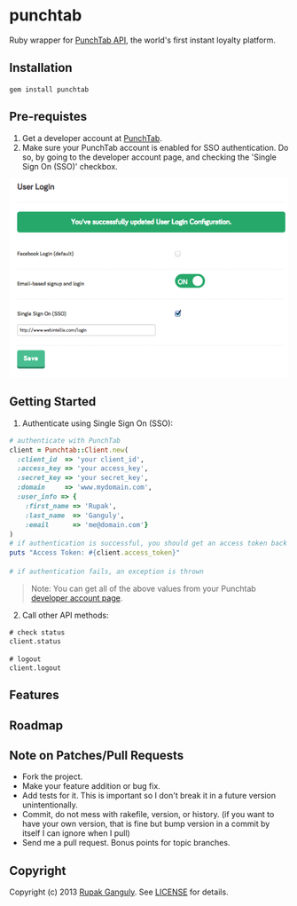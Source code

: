 # punchtab

Ruby wrapper for [PunchTab API](http://www.punchtab.com/developer-docs), the world's first instant loyalty platform.

## Installation

```
gem install punchtab
```

## Pre-requistes

1. Get a developer account at [PunchTab](http://www.punchtab.com).
2. Make sure your PunchTab account is enabled for SSO authentication. Do so, by going to the developer account page,
and checking the 'Single Sign On (SSO)' checkbox.

![Enable SSO authentication for PunchTab account](punchtab-enable-sso.png "Enable SSO authentication for PunchTab account")

## Getting Started

1. Authenticate using Single Sign On (SSO):

```ruby
# authenticate with PunchTab
client = Punchtab::Client.new(
  :client_id  => 'your client_id',
  :access_key => 'your access_key',
  :secret_key => 'your secret_key',
  :domain     => 'www.mydomain.com',
  :user_info => {
    :first_name => 'Rupak',
    :last_name  => 'Ganguly',
    :email      => 'me@domain.com'}
)
# if authentication is successful, you should get an access token back
puts "Access Token: #{client.access_token}"

# if authentication fails, an exception is thrown

```
> Note: You can get all of the above values from your Punchtab [developer account page](https://www.punchtab.com/account/).

2. Call other API methods:

```
# check status
client.status

# logout
client.logout
```

## Features


## Roadmap


## Note on Patches/Pull Requests

* Fork the project.
* Make your feature addition or bug fix.
* Add tests for it. This is important so I don't break it in a future version unintentionally.
* Commit, do not mess with rakefile, version, or history. (if you want to have your own version, that is fine but
  bump version in a commit by itself I can ignore when I pull)
* Send me a pull request. Bonus points for topic branches.

## Copyright

Copyright (c) 2013 [Rupak Ganguly](http://rails.webintellix.com). See [LICENSE](https://github.com/rupakg/punchtab/blob/master/LICENSE) for details.
